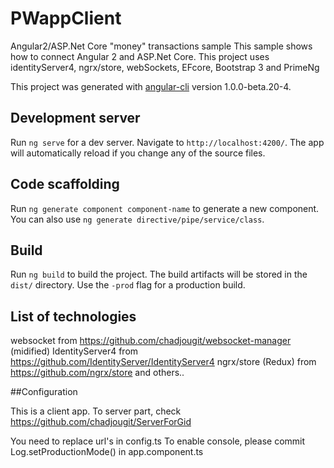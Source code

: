 # PWappClient

Angular2/ASP.Net Core "money" transactions sample
This sample shows how to connect Angular 2 and ASP.Net Core. This project uses identityServer4, ngrx/store, webSockets, EFcore, Bootstrap 3 and PrimeNg

This project was generated with [angular-cli](https://github.com/angular/angular-cli) version 1.0.0-beta.20-4.

## Development server
Run `ng serve` for a dev server. Navigate to `http://localhost:4200/`. The app will automatically reload if you change any of the source files.

## Code scaffolding

Run `ng generate component component-name` to generate a new component. You can also use `ng generate directive/pipe/service/class`.

## Build

Run `ng build` to build the project. The build artifacts will be stored in the `dist/` directory. Use the `-prod` flag for a production build.

## List of technologies
websocket from https://github.com/chadjougit/websocket-manager (midified)
IdentityServer4 from https://github.com/IdentityServer/IdentityServer4
ngrx/store (Redux) from https://github.com/ngrx/store
and others..

##Configuration

This is a client app. To server part, check https://github.com/chadjougit/ServerForGid

You need to replace url's in config.ts 
To enable console, please commit  Log.setProductionMode() in app.component.ts

  

